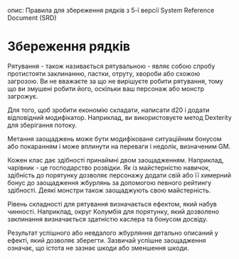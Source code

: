 опис: Правила для збереження рядків з 5-ї версії System Reference Document (SRD)

# Збереження рядків
Рятування - також називається рятувальною - являє собою спробу протистояти заклинанню, пастки, отруту, хвороби або схожою загрозою. Ви не вважаєте за що не вирішуєте робити рятування, тому що ви змушені робити його, оскільки ваш персонаж або монстр загрожує.

Для того, щоб зробити економію складати, написати d20 і додати відповідний модифікатор. Наприклад, ви використовуєте метод Dexterity для зберігання потоку.

Метання заощаджень може бути модифіковане ситуаційним бонусом або покаранням і може вплинути на переваги і недолік, визначеним GM.

Кожен клас дає здібності принаймні двом заощадженням. Наприклад, чарівник - це господарство розвідки. Як із майстерністю навичок, здібність до порятунку дозволяє персонажу додати свій або її химерний бонус до заощадження жбурлянь за допомогою певного рейтингу здібності. Деякі монстри також заощаджують свою майстерність.

Рівень складності для рятування визначається ефектом, який набув чинності. Наприклад, округ Колумбія для порятунку, який дозволено заклинання визначається здатністю каслера та бонусом досвіду.

Результат успішного або невдалого жбурляння детально описаний у ефекті, який дозволяє зберегти. Зазвичай успішне заощадження означає, що істота не зазнає шкоди або зменшення шкоди.